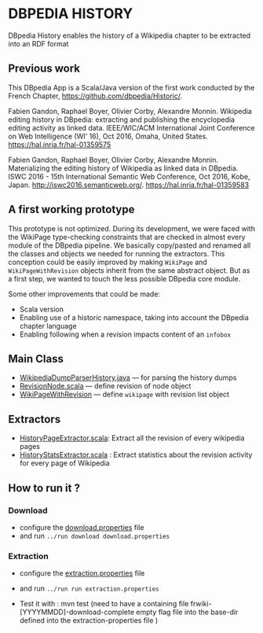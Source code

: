 # DBPEDIA HISTORY

DBpedia History enables the history of a Wikipedia chapter to be extracted into an RDF format 


## Previous work

This DBpedia App is a Scala/Java version of the first work conducted by the French Chapter, <https://github.com/dbpedia/Historic/>.

Fabien Gandon, Raphael Boyer, Olivier Corby, Alexandre Monnin. Wikipedia editing history in DBpedia: extracting and publishing the encyclopedia editing activity as linked data. IEEE/WIC/ACM International Joint Conference on Web Intelligence (WI' 16), Oct 2016, Omaha, United States. <hal-01359575>
https://hal.inria.fr/hal-01359575

Fabien Gandon, Raphael Boyer, Olivier Corby, Alexandre Monnin. Materializing the editing history of Wikipedia as linked data in DBpedia. ISWC 2016 - 15th International Semantic Web Conference, Oct 2016, Kobe, Japan. <http://iswc2016.semanticweb.org/>. <hal-01359583>
https://hal.inria.fr/hal-01359583

## A first working prototype

This prototype is not optimized. During its development, we were faced with the WikiPage type-checking constraints that are checked in almost every module of the DBpedia pipeline.
We basically copy/pasted and renamed all the classes and objects we needed for running the extractors.
This conception could be easily improved by making `WikiPage` and `WikiPageWithRevision` objects inherit from the same abstract object.
But as a first step, we wanted to touch the less possible DBpedia core module.

Some other improvements that could be made:
* Scala version
* Enabling use of a historic namespace, taking into account the DBpedia chapter language
* Enabling following when a revision impacts content of an `infobox`

## Main Class

* [WikipediaDumpParserHistory.java](src/main/java/org/dbpedia/extraction/sources/WikipediaDumpParserHistory.java) — for parsing the history dumps
* [RevisionNode.scala](src/main/scala/org/dbpedia/extraction/wikiparser/RevisionNode.scala) — define revision of node object
* [WikiPageWithRevision](src/main/scala/org/dbpedia/extraction/wikiparser/WikiPageWithRevisions.scala) — define `wikipage` with revision list object 

## Extractors 

* [HistoryPageExtractor.scala](src/main/scala/org/dbpedia/extraction/mappings/HistoryPageExtractor.scala): Extract all the revision of every wikipedia pages
* [HistoryStatsExtractor.scala](src/main/scala/org/dbpedia/extraction/mappings/HistoryStatsExtractor.scala) : Extract statistics about the revision activity for every page of Wikipedia

## How to run it ? 

### Download 

* configure the [download.properties](download.properties) file 
* and run  ```../run download download.properties```

### Extraction

* configure the [extraction.properties](extraction.properties) file
* and run  ```../run run extraction.properties```

* Test it with : mvn test (need to have a containing file frwiki-[YYYYMMDD]-download-complete empty flag file into the base-dir defined into the extraction-properties file )